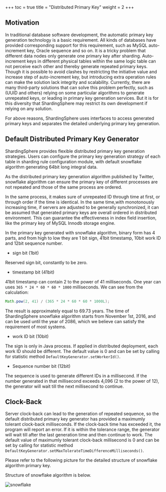 +++
toc = true
title = "Distributed Primary Key"
weight = 2
+++

## Motivation

In traditional database software development, the automatic primary key generation technology is a basic requirement. 
All kinds of databases have provided corresponding support for this requirement, such as MySQL auto-increment key, Oracle sequence and so on. 
It is a tricky problem that different data nodes only generate one primary key after sharding. 
Auto-increment keys in different physical tables within the same logic table can not perceive each other and thereby generate repeated primary keys. 
Though it is possible to avoid clashes by restricting the initiative value and increase step of auto-increment key, but introducing extra operation rules can make the solution lack integrity and scalability.
Currently, there are many third-party solutions that can solve this problem perfectly, such as (UUID and others) relying on some particular algorithms to generate unrepeated keys, or leading in primary key generation services. 
But it is for this diversity that ShardingSphere may restrict its own development if relying on any solution.

For above reasons, ShardingSphere uses interfaces to access generated primary keys and separates the detailed underlying primary key generation.

## Default Distributed Primary Key Generator

ShardingSphere provides flexible distributed primary key generation strategies. 
Users can configure the primary key generation strategy of each table in sharding rule configuration module, with default snowflake algorithm generating 64bit long integral data.

As the distributed primary key generation algorithm published by Twitter, snowflake algorithm can ensure the primary key of different processes are not repeated and those of the same process are ordered.

In the same process, it makes sure of unrepeated ID through time at first, or through order if the time is identical. 
In the same time,with monotonously increasing time, if servers are adjusted to be generally synchronized, it can be assumed that generated primary keys are overall ordered in distributed environment. 
This can guarantee the effectiveness in index field insertion, like the primary key of MySQL Innodb storage engine.

In the primary key generated with snowflake algorithm, binary form has 4 parts, and from high to low they are 1 bit sign, 41bit timestamp, 10bit work ID and 12bit sequence number.

- sign bit (1bit)

Reserved sign bit, constantly to be zero.

- timestamp bit (41bit)

41bit timestamp can contain 2 to the power of 41 milliseconds. One year can uses `365 * 24 * 60 * 60 * 1000` milliseconds. We can see from the calculation:

```java
Math.pow(2, 41) / (365 * 24 * 60 * 60 * 1000L);
```

The result is approximately equal to 69.73 years. The time of ShardingSphere snowflake algorithm starts from November 1st, 2016, and can be used until the year of 2086, which we believe can satisfy the requirement of most systems.

- work ID bit (10bit)

The sign is only in Java process. If applied in distributed deployment, each work ID should be different. 
The default value is 0 and can be set by calling for statistic method `DefaultKeyGenerator.setWorkerId()`.

- Sequence number bit (12bit)

The sequence is used to generate different IDs in a millisecond. 
If the number generated in that millisecond exceeds 4,096 (2 to the power of 12), the generator will wait till the next millisecond to continue.

## Clock-Back

Server clock-back can lead to the generation of repeated sequence, so the default distributed primary key generator has provided a maximumly tolerant clock-back milliseconds. 
If the clock-back time has exceeded it, the program will report an error. 
If it is within the tolerance range, the generator will wait till after the last generation time and then continue to work. 
The default value of maximumly tolerant clock-back millisecond is 0 and can be set by calling for statistic method `DefaultKeyGenerator.setMaxTolerateTimeDifferenceMilliseconds()`.

Please refer to the following picture for the detailed structure of snowflake algorithm primary key.

Structure of snowflake algorithm is below.

![snowflake](http://shardingsphere.jd.com/document/current/img/sharding/snowflake_en_v2.png)

